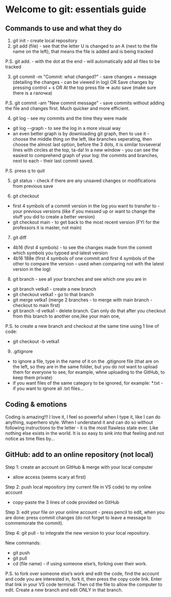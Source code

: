 # Welcome to git: essentials guide

## Commands to use and what they do
1. git init - create local repository
2. git add (file) - see that the letter U is changed to an A (next to the file name on the left), that means the file is added and is being tracked

P.S. git add. - with the dot at the end - will automatically add all files to be tracked

3. git commit -m "Commit: what changed?" - save changes + message (detailing the changes - can be viewed in log)
OR
Save changes by pressing control + s
OR
At the top press file => auto save (make sure there is a галочка)

P.S. git commit -am "New commit message" - save commits without adding the file and changes first. Much quicker and more efficient.

4. git log - see my commits and the time they were made
- git log --graph - to see the log in a more visual way
- an even better graph is by downloading git graph, then to use it - choose the middle thing on the left, like branches seperating, then choose the almost last option, before the 3 dots, it is similar tovseveral lines with circles at the top, ta-da! In a new window - you can see the easiest to comprehend graph of your log: the commits and branches, next to each - their last commit saved.

P.S. press q to quit

5. git status - check if there are any unsaved changes or modifications from previous save

6. git checkout 
- first 4 symbols of a commit version in the log you want to transfer to - your previous versions (like if you messed up or want to change the stuff you did to create a better version)
- git checkout main - to get back to the most recent version (FYI for the professors it is master, not main)

7. git diff 
- 4b16 (first 4 symbols) - to see the changes made from the commit which symbols you typoed and latest version
- 4b16 188e (first 4 symbols of one commit and first 4 symbols of the other to compare the version - used when comparing not with the latest version in the log)

8. git branch - see all your branches and see which one you are in
- git branch vetka1 - create a new branch
- git checkout vetka1 - go to that branch
- git merge vetka1 (merge 2 branches - to merge with main branch - checkout to main first)
- git branch -d vetka1 - delete branch. Can only do that after you checkout from this branch to another one,like your main one,

P.S. to create a new branch and checkout at the same time using 1 line of code:
- git checkout -b vetka1

9. .gitignore
- to ignore a file, type in the name of it on the .gitignore file (that are on the left, so they are in the same folder, but you do not want to upload them for everyone to see, for example, whne uploading to the GitHub, to keep them private)
- if you want files of the same category to be ignored, for example: *.txt -if you want to ignore all .txt files...

## Coding & emotions
Coding is amazing!!! I love it, I feel so powerful when I type it, like I can do anything, superhero style. 
When I understand it and can do so without following instructions to the letter - it is the most flawless
state ever. Like nothing else exists in the world. It is so easy to sink into that feeling and not notice as 
time flies by...


## GitHub: add to an online repository (not local)
Step 1: create an account on GitHub & merge with your local computer
- allow access (seems scary at first)

Step 2: push local repository (my current file in VS code) to my online account
- copy-paste the 3 lines of code provided on GitHub

Step 3: edit your file on your online account - press pencil to edit, when you are done: press commit changes (do not forget to leave a message to commemorate the commit).

Step 4: git pull - to integrate the new version to your local repository.

New commands:
- git push
- git pull
- cd (file name) - if using someone else’s, forking over their work.

P.S. to fork over someone else’s work and edit the code, find the account and code you are interested in, fork it, then press the copy code link. Enter that link in your VS code terminal. Then cd the file to allow the computer to edit. Create a new branch and edit ONLY in that branch.